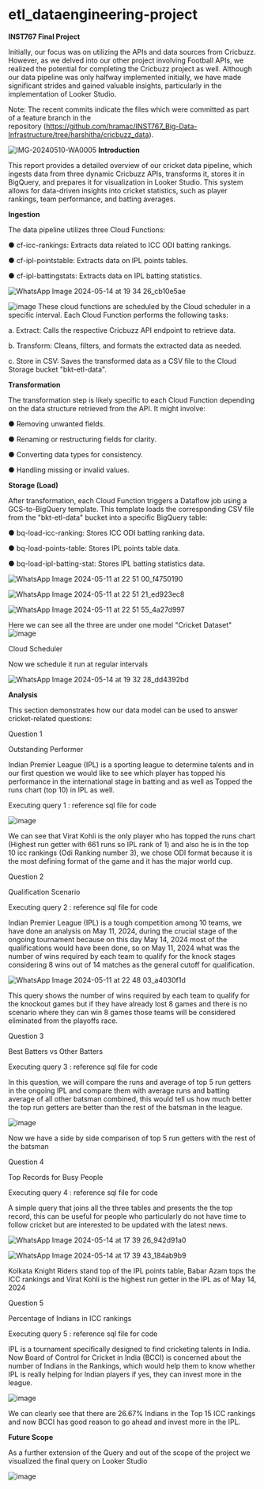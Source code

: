# etl_dataengineering-project
**INST767 Final Project**

Initially, our focus was on utilizing the APIs and data sources from Cricbuzz. However, as we delved into our other project involving Football APIs, we realized the potential for completing the Cricbuzz project as well. Although our data pipeline was only halfway implemented initially, we have made significant strides and gained valuable insights, particularly in the implementation of Looker Studio.

Note: The recent commits indicate the files which were committed as part of a feature branch in the repository (https://github.com/hramac/INST767_Big-Data-Infrastructure/tree/harshitha/cricbuzz_data).


![IMG-20240510-WA0005](https://github.com/Arya-UMD/etl_dataengineering-project/assets/152458007/d8a368ca-5d08-4575-a123-55e884e6de3a)
**Introduction** 

This report provides a detailed overview of our cricket data pipeline, which ingests data from three dynamic Cricbuzz APIs, transforms it, stores it in BigQuery, and prepares it for visualization in Looker Studio. This system allows for data-driven insights into cricket statistics, such as player rankings, team performance, and batting averages.

**Ingestion**
 
The data pipeline utilizes three Cloud Functions: 

● cf-icc-rankings: Extracts data related to ICC ODI batting rankings.

● cf-ipl-pointstable: Extracts data on IPL points tables.

● cf-ipl-battingstats: Extracts data on IPL batting statistics.

![WhatsApp Image 2024-05-14 at 19 34 26_cb10e5ae](https://github.com/Arya-UMD/etl_dataengineering-project/assets/152458007/c91821db-a965-4544-b2e8-53bc4e87296a)

![image](https://github.com/Arya-UMD/etl_dataengineering-project/assets/152458007/8583af7e-2ed8-4c42-b964-009340605df2)
These cloud functions are scheduled by the Cloud scheduler in a specific interval. Each Cloud Function performs the following tasks: 

a. Extract: Calls the respective Cricbuzz API endpoint to retrieve data.

b. Transform: Cleans, filters, and formats the extracted data as needed.

c. Store in CSV: Saves the transformed data as a CSV file to the Cloud Storage bucket "bkt-etl-data". 


**Transformation** 

The transformation step is likely specific to each Cloud Function depending on the data structure retrieved from the API. It might involve: 

● Removing unwanted fields. 

● Renaming or restructuring fields for clarity. 

● Converting data types for consistency. 

● Handling missing or invalid values. 

**Storage (Load)**

After transformation, each Cloud Function triggers a Dataflow job using a GCS-to-BigQuery template. This template loads the corresponding CSV file from the "bkt-etl-data" bucket into a specific BigQuery table:

● bq-load-icc-ranking: Stores ICC ODI batting ranking data.

● bq-load-points-table: Stores IPL points table data. 

● bq-load-ipl-batting-stat: Stores IPL batting statistics data.

![WhatsApp Image 2024-05-11 at 22 51 00_f4750190](https://github.com/Arya-UMD/etl_dataengineering-project/assets/152458007/29021374-d5b8-4fee-bf1d-52d0073ed84e)

![WhatsApp Image 2024-05-11 at 22 51 21_ed923ec8](https://github.com/Arya-UMD/etl_dataengineering-project/assets/152458007/08f85844-eb7a-4d4d-a1f7-1ee5c13681df)

![WhatsApp Image 2024-05-11 at 22 51 55_4a27d997](https://github.com/Arya-UMD/etl_dataengineering-project/assets/152458007/099ee876-e8ed-4895-a328-d7c9e2053331)

Here we can see all the three are under one model "Cricket Dataset"
![image](https://github.com/Arya-UMD/etl_dataengineering-project/assets/152458007/43d0f9b8-b818-48e1-b5bc-6eb5392cced9)


Cloud Scheduler 

Now we schedule it run at regular intervals

![WhatsApp Image 2024-05-14 at 19 32 28_dd4392bd](https://github.com/Arya-UMD/etl_dataengineering-project/assets/152458007/c2773a27-1283-4d31-9dc5-182a65ca2732)



**Analysis**

This section demonstrates how our data model can be used to answer cricket-related questions: 

Question 1

Outstanding Performer

Indian Premier League (IPL) is a sporting league to determine talents and in our first question we would like to see which player has topped his performance in the international stage in batting and as well as Topped the runs chart (top 10) in IPL as well.

Executing query 1 : reference sql file for code

![image](https://github.com/Arya-UMD/etl_dataengineering-project/assets/152458007/65151c5c-7ee5-4b70-bbe3-9922111038d5)

We can see that Virat Kohli is the only player who has topped the runs chart (Highest run getter with 661 runs so IPL rank of 1) and also he is in the top 10 icc rankings (Odi Ranking number 3), we chose ODI format because it is the most defining format of the game and it has the major world cup.

Question 2

Qualification Scenario

Executing query 2 : reference sql file for code

Indian Premier League (IPL) is a tough competition among 10 teams, we have done an analysis on May 11, 2024, during the crucial stage of the ongoing tournament because on this day May 14, 2024 most of the qualifications would have been done, so on May 11, 2024 what was the number of wins required by each team to qualify for the knock stages considering 8 wins out of 14 matches as the general cutoff for qualification.

![WhatsApp Image 2024-05-11 at 22 48 03_a4030f1d](https://github.com/Arya-UMD/etl_dataengineering-project/assets/152458007/4f282dae-8666-43f5-84f3-e6c310205d22)

This query shows the number of wins required by each team to qualify for the knockout games but if they have already lost 8 games and there is no scenario where they can win 8 games those teams will be considered eliminated from the playoffs race.

Question 3

Best Batters vs Other Batters

Executing query 3 : reference sql file for code

In this question, we will compare the runs and average of top 5 run getters in the ongoing IPL and compare them with average runs and batting average of all other batsman combined, this would tell us how much better the top run getters are better than the rest of the batsman in the league.

![image](https://github.com/Arya-UMD/etl_dataengineering-project/assets/152458007/d28b820c-15b0-49c0-a5b5-1657ed91a29a)

Now we have a side by side comparison of top 5 run getters with the rest of the batsman

Question 4

Top Records for Busy People

Executing query 4 : reference sql file for code

A simple query that joins all the three tables and presents the the top record, this can be useful for people who particularly do not have time to follow cricket but are interested to be updated with the latest news.

![WhatsApp Image 2024-05-14 at 17 39 26_942d91a0](https://github.com/Arya-UMD/etl_dataengineering-project/assets/152458007/22ae9f14-57e4-478a-a2c1-a487245b5389)

![WhatsApp Image 2024-05-14 at 17 39 43_184ab9b9](https://github.com/Arya-UMD/etl_dataengineering-project/assets/152458007/71852244-dd9b-4636-89ed-47abc7d03293)


Kolkata Knight Riders stand top of the IPL points table, Babar Azam tops the ICC rankings and Virat Kohli is the highest run getter in the IPL as of May 14, 2024

Question 5

Percentage of Indians in ICC rankings

Executing query 5 : reference sql file for code

IPL is a tournament specifically designed to find cricketing talents in India. Now Board of Control for Cricket in India (BCCI) is concerned about the number of Indians in the Rankings, which would help them to know whether IPL is really helping for Indian players if yes, they can invest more in the league.

![image](https://github.com/Arya-UMD/etl_dataengineering-project/assets/152458007/149049bb-4792-4242-834b-07505e242131)

We can clearly see that there are 26.67% Indians in the Top 15 ICC rankings and now BCCI has good reason to go ahead and invest more in the IPL. 

**Future Scope**

As a further extension of the Query and out of the scope of the project we visualized the final query on Looker Studio

![image](https://github.com/Arya-UMD/etl_dataengineering-project/assets/152458007/adc08568-871d-4ee2-8afe-e2782ec65cc0)




